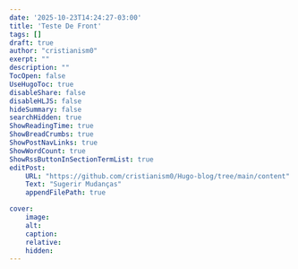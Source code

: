 ```yaml
---
date: '2025-10-23T14:24:27-03:00'
title: 'Teste De Front'
tags: []
draft: true
author: "cristianism0"
exerpt: ""
description: ""
TocOpen: false
UseHugoToc: true
disableShare: false
disableHLJS: false
hideSummary: false
searchHidden: true
ShowReadingTime: true
ShowBreadCrumbs: true
ShowPostNavLinks: true
ShowWordCount: true
ShowRssButtonInSectionTermList: true
editPost:
    URL: "https://github.com/cristianism0/Hugo-blog/tree/main/content"
    Text: "Sugerir Mudanças" 
    appendFilePath: true 

cover:
    image: 
    alt: 
    caption: 
    relative: 
    hidden: 
---
```

